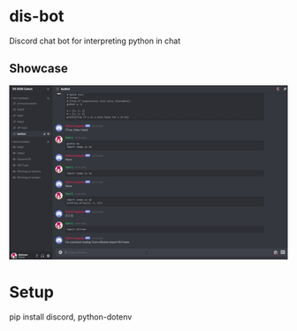 # dis-bot
Discord chat bot for interpreting python in chat

## Showcase

![Showcase](https://raw.githubusercontent.com/skelouse/dis-bot/master/bin/showcase.gif)

# Setup

pip install discord, python-dotenv
